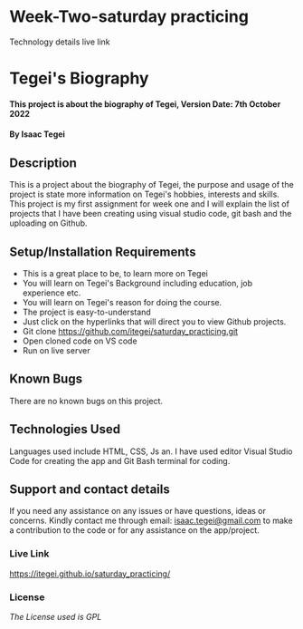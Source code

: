 # Week-Two-saturday practicing
Technology details
live link
# Tegei's Biography
#### This project is about the biography of Tegei, Version Date: 7th October 2022
#### By **Isaac Tegei**
## Description
This is a project about the biography of Tegei, the purpose and usage of the project is state more information on Tegei's hobbies, interests and skills. This project is my first assignment for week one and I will explain the list of projects that I have been creating using visual studio code, git bash and the uploading on Github.

## Setup/Installation Requirements
- This is a great place to be, to learn more on Tegei
- You will learn on Tegei's Background including education, job experience etc.
- You will learn on Tegei's reason for doing the course.
- The project is easy-to-understand
- Just click on the hyperlinks that will direct you to view Github projects.
- Git clone https://github.com/itegei/saturday_practicing.git
- Open cloned code on VS code
- Run on live server

## Known Bugs
There are no known bugs on this project.

## Technologies Used
Languages used include HTML, CSS, Js an. I have used editor Visual Studio Code for creating the app and Git Bash terminal for coding.

## Support and contact details

If you need any assistance on any issues or have questions, ideas or concerns. Kindly contact me through email: isaac.tegei@gmail.com to make a contribution to the code or for any assistance on the app/project.

### Live Link

https://itegei.github.io/saturday_practicing/

### License

_The License used is GPL_
